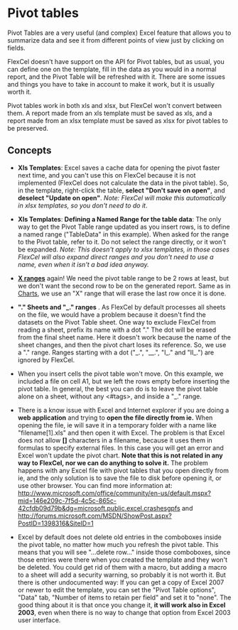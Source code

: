 # Pivot tables

Pivot Tables are a very useful (and complex) Excel feature that allows
you to summarize data and see it from different points of view just by
clicking on fields.

FlexCel doesn't have support on the API for Pivot tables, but as usual,
you can define one on the template, fill in the data as you would in a
normal report, and the Pivot Table will be refreshed with it. There are
some issues and things you have to take in account to make it work, but it
is usually worth it.

Pivot tables work in both xls and xlsx, but FlexCel won\'t convert
between them. A report made from an xls template must be saved as xls,
and a report made from an xlsx template must be saved as xlsx for pivot
tables to be preserved.

## Concepts

- **Xls Templates**: Excel saves a cache data for opening the pivot
  faster next time, and you can\'t use this on FlexCel because it is
  not implemented (FlexCel does not calculate the data in the pivot
  table). So, in the template, right-click the table, **select
  \"Don\'t save on open"**, and **deselect \"Update on open\"**.
  *Note: FlexCel will make this automatically in xlsx templates, so
  you don\'t need to do it*.

- **Xls Templates**: **Defining a Named Range for the table data**:
  The only way to get the Pivot Table range updated as you insert
  rows, is to define a named range (\"TableData\" in this example).
  When asked for the range to the Pivot table, refer to it. Do not
  select the range directly, or it won\'t be expanded. *Note: This
  doesn\'t apply to xlsx templates, in those cases FlexCel will also
  expand direct ranges and you don\'t need to use a name, even when
  it isn\'t a bad idea anyway.*

- **[X ranges](https://download.tmssoftware.com/flexcel/doc/net/guides/reports-designer-guide.html#x-ranges)** again! We need the pivot table range to be 2 rows at
  least, but we don\'t want the second row to be on the generated
  report. Same as in [Charts](https://download.tmssoftware.com/flexcel/doc/net/samples/vb/netframework/reports/charts/index.html), we use an \"X\" range that will erase
  the last row once it is done.

- **\".\" Sheets and \"\_.\" ranges** . As FlexCel by default
  processes all sheets on the file, we would have a problem because
  it doesn\'t find the datasets on the Pivot Table sheet. One way to
  exclude FlexCel from reading a sheet, prefix its name with a dot
  \".\" The dot will be erased from the final sheet name. Here it
  doesn\'t work because the name of the sheet changes, and then the
  pivot chart loses its reference. So, we use a \".\" range. Ranges
  starting with a dot (\"\_.\", \"\_\_.\", \"I\_.\" and \"II\_.\")
  are ignored by FlexCel.

- When you insert cells the pivot table won\'t move. On this example,
  we included a file on cell A1, but we left the rows empty before
  inserting the pivot table. In general, the best you can do is to
  leave the pivot table alone on a sheet, without any \<\#tags\>,
  and inside a \"\_.\" range.

- There is a know issue with Excel and Internet explorer if you are
  doing a **web application** and trying to **open the file directly
  from ie.** When opening the file, ie will save it in a temporary
  folder with a name like \"filename\[1\].xls\" and then open it
  with Excel. The problem is that Excel does not allow **\[\]**
  characters in a filename, because it uses them in formulas to
  specify external files. In this case you will get an error and
  Excel won\'t update the pivot chart. **Note that this is not
  related in any way to FlexCel, nor we can do anything to solve
  it.** The problem happens with any Excel file with pivot tables
  that you open directly from ie, and the only solution is to save
  the file to disk before opening it, or use other browser. You can
  find more information at:
  <http://www.microsoft.com/office/community/en-us/default.mspx?mid=146e209c-7f5d-4c5c-865c-42cfdb09d79b&dg=microsoft.public.excel.crashesgpfs>
  and
  <http://forums.microsoft.com/MSDN/ShowPost.aspx?PostID=1398316&SiteID=1>

- Excel by default does not delete old entries in the comboboxes
  inside the pivot table, no matter how much you refresh the pivot
  table. This means that you will see "\...delete row\..." inside
  those comboboxes, since those entries were there when you created
  the template and they won't be deleted. You could get rid of them
  with a macro, but adding a macro to a sheet will add a security
  warning, so probably it is not worth it. But there is other
  undocumented way: If you can get a copy of Excel 2007 or newer to
  edit the template, you can set the "Pivot Table options", "Data"
  tab, "Number of items to retain per field" and set it to "none".
  The good thing about it is that once you change it, **it will work
  also in Excel 2003**, even when there is no way to change that
  option from Excel 2003 user interface.
